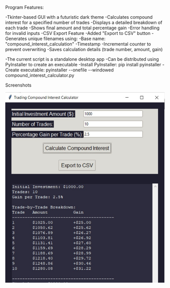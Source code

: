 Program Features:

-Tkinter-based GUI with a futuristic dark theme
-Calculates compound interest for a specified number of trades
-Displays a detailed breakdown of each trade
-Shows final amount and total percentage gain
-Error handling for invalid inputs
-CSV Export Feature
	-Added "Export to CSV" button
	-Generates unique filenames using:
	-Base name: "compound_interest_calculation"
	-Timestamp
	-Incremental counter to prevent overwriting
	-Saves calculation details (trade number, amount, gain)


-The current script is a standalone desktop app
-Can be distributed using PyInstaller to create an executable
-Install PyInstaller: pip install pyinstaller
-Create executable: pyinstaller --onefile --windowed compound_interest_calculator.py

Screenshots

![Screenshot of the app](assets/screenshot_compound_interest.jpg)   